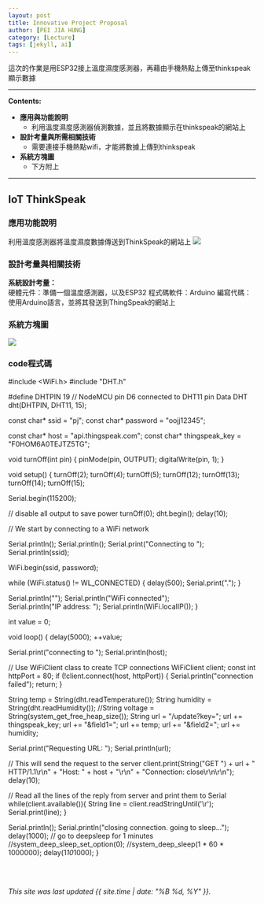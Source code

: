 ```yaml
---
layout: post
title: Innovative Project Proposal
author: [PEI JIA HUNG]
category: [Lecture]
tags: [jekyll, ai]
---
```


這次的作業是用ESP32接上溫度濕度感測器，再藉由手機熱點上傳至thinkspeak顯示數據

---

**Contents:**<br>
* **應用與功能說明**
  - 利用溫度濕度感測器偵測數據，並且將數據顯示在thinkspeak的網站上
* **設計考量與所需相關技術**
  - 需要連接手機熱點wifi，才能將數據上傳到thinkspeak
* **系統方塊圖**
  - 下方附上

---
## loT ThinkSpeak

### 應用功能說明
利用溫度感測器將溫度濕度數據傳送到ThinkSpeak的網站上
![](https://github.com/peijia0809/MCU-project/blob/main/_posts/346170580_183638597624377_3858830159712200539_n.png?raw=true)

### 設計考量與相關技術
**系統設計考量：**<br>
硬體元件：準備一個溫度感測器，以及ESP32
程式碼軟件：Arduino
編寫代碼：使用Arduino語言，並將其發送到ThingSpeak的網站上

### 系統方塊圖
![](https://github.com/peijia0809/MCU-project/blob/main/_posts/thinkspeak.png?raw=true)                     


### code程式碼
#include <WiFi.h>
#include "DHT.h"

#define DHTPIN 19     // NodeMCU pin D6 connected to DHT11 pin Data
DHT dht(DHTPIN, DHT11, 15);

const char* ssid     = "pj";
const char* password = "oojj12345";


const char* host = "api.thingspeak.com";
const char* thingspeak_key = "F0HOM6A0TEJTZ5TG";

void turnOff(int pin) {
  pinMode(pin, OUTPUT);
  digitalWrite(pin, 1);
}

void setup() {
  turnOff(2);
  turnOff(4);
  turnOff(5);
  turnOff(12);
  turnOff(13);
  turnOff(14);
  turnOff(15);

  Serial.begin(115200);

  // disable all output to save power
  turnOff(0);
  dht.begin();
  delay(10);
  

  // We start by connecting to a WiFi network

  Serial.println();
  Serial.println();
  Serial.print("Connecting to ");
  Serial.println(ssid);
  
  WiFi.begin(ssid, password);
  
  while (WiFi.status() != WL_CONNECTED) {
    delay(500);
    Serial.print(".");
  }

  Serial.println("");
  Serial.println("WiFi connected");  
  Serial.println("IP address: ");
  Serial.println(WiFi.localIP());
}

int value = 0;

void loop() {
  delay(5000);
  ++value;

  Serial.print("connecting to ");
  Serial.println(host);
  
  // Use WiFiClient class to create TCP connections
  WiFiClient client;
  const int httpPort = 80;
  if (!client.connect(host, httpPort)) {
    Serial.println("connection failed");
    return;
  }

  String temp = String(dht.readTemperature());
  String humidity = String(dht.readHumidity());
  //String voltage = String(system_get_free_heap_size());
  String url = "/update?key=";
  url += thingspeak_key;
  url += "&field1=";
  url += temp;
  url += "&field2=";
  url += humidity;
  
  Serial.print("Requesting URL: ");
  Serial.println(url);
  
  // This will send the request to the server
  client.print(String("GET ") + url + " HTTP/1.1\r\n" +
               "Host: " + host + "\r\n" + 
               "Connection: close\r\n\r\n");
  delay(10);
  
  // Read all the lines of the reply from server and print them to Serial
  while(client.available()){
    String line = client.readStringUntil('\r');
    Serial.print(line);
  }
  
  Serial.println();
  Serial.println("closing connection. going to sleep...");
  delay(1000);
  // go to deepsleep for 1 minutes
  //system_deep_sleep_set_option(0);
  //system_deep_sleep(1 * 60 * 1000000);
  delay(1*10*1000);
}

                                                                                                                                                             
                                                                                         
                                                                                       
                                                                                         
<br>
<br>

*This site was last updated {{ site.time | date: "%B %d, %Y" }}.*


